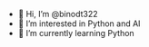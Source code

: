 - 👋 Hi, I’m @binodt322
- 👀 I’m interested in Python and AI
- 🌱 I’m currently learning Python 


<!---
binodt322/binodt322 is a ✨ special ✨ repository because its `README.md` (this file) appears on your GitHub profile.
You can click the Preview link to take a look at your changes.
--->
